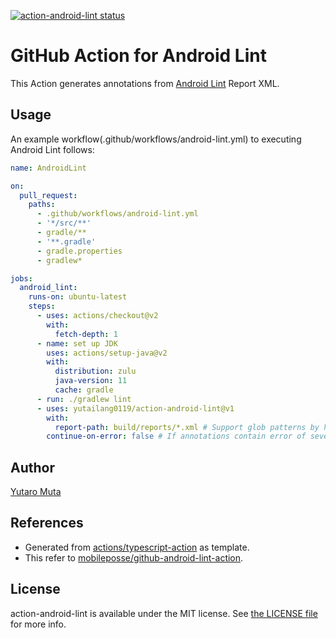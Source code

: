 <a href="https://github.com/yutailang0119/action-android-lint/actions"><img alt="action-android-lint status" src="https://github.com/yutailang0119/action-android-lint/workflows/build-test/badge.svg"></a>

# GitHub Action for Android Lint

This Action generates annotations from [Android Lint](https://developer.android.com/studio/write/lint) Report XML.

## Usage

An example workflow(.github/workflows/android-lint.yml) to executing Android Lint follows:

```yml
name: AndroidLint

on:
  pull_request:
    paths:
      - .github/workflows/android-lint.yml
      - '*/src/**'
      - gradle/**
      - '**.gradle'
      - gradle.properties
      - gradlew*

jobs:
  android_lint:
    runs-on: ubuntu-latest
    steps:
      - uses: actions/checkout@v2
        with:
          fetch-depth: 1
      - name: set up JDK
        uses: actions/setup-java@v2
        with:
          distribution: zulu
          java-version: 11
          cache: gradle
      - run: ./gradlew lint
      - uses: yutailang0119/action-android-lint@v1
        with:
          report-path: build/reports/*.xml # Support glob patterns by https://www.npmjs.com/package/@actions/glob
        continue-on-error: false # If annotations contain error of severity, action-android-lint exit 1.
```

## Author

[Yutaro Muta](https://github.com/yutailang0119)

## References

- Generated from [actions/typescript-action](https://github.com/actions/typescript-action) as template.
- This refer to [mobileposse/github-android-lint-action](https://github.com/mobileposse/github-android-lint-action).

## License

action-android-lint is available under the MIT license. See [the LICENSE file](./LICENSE) for more info.
